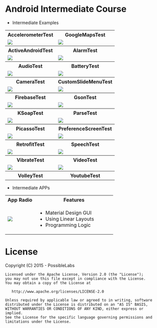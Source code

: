 # Android Intermediate Course

* Intermediate Examples

<table>
	<tr>
		<th>AccelerometerTest</th>
		<th>GoogleMapsTest</th>
	</tr>
	<tr>
		<td><img src="https://raw.githubusercontent.com/tiveor/android-intermediate/master/screens/accelerometertest.png"/></td>
		<td><img src="https://raw.githubusercontent.com/tiveor/android-intermediate/master/screens/googlemapstest.png"/></td>
	</tr>
	<tr>
		<th>ActiveAndroidTest</th>
		<th>AlarmTest</th>
	</tr>
	<tr>
		<td><img src="https://raw.githubusercontent.com/tiveor/android-intermediate/master/screens/accelerometertest.png"/></td>
		<td><img src="https://raw.githubusercontent.com/tiveor/android-intermediate/master/screens/googlemapstest.png"/></td>
	</tr>	
	<tr>
		<th>AudioTest</th>
		<th>BatteryTest</th>
	</tr>
	<tr>
		<td><img src="https://raw.githubusercontent.com/tiveor/android-intermediate/master/screens/accelerometertest.png"/></td>
		<td><img src="https://raw.githubusercontent.com/tiveor/android-intermediate/master/screens/googlemapstest.png"/></td>
	</tr>	
	<tr>
		<th>CameraTest</th>
		<th>CustomSlideMenuTest</th>
	</tr>
	<tr>
		<td><img src="https://raw.githubusercontent.com/tiveor/android-intermediate/master/screens/accelerometertest.png"/></td>
		<td><img src="https://raw.githubusercontent.com/tiveor/android-intermediate/master/screens/googlemapstest.png"/></td>
	</tr>	
	<tr>
		<th>FirebaseTest</th>
		<th>GsonTest</th>
	</tr>
	<tr>
		<td><img src="https://raw.githubusercontent.com/tiveor/android-intermediate/master/screens/accelerometertest.png"/></td>
		<td><img src="https://raw.githubusercontent.com/tiveor/android-intermediate/master/screens/googlemapstest.png"/></td>
	</tr>	
	<tr>
		<th>KSoapTest</th>
		<th>ParseTest</th>
	</tr>
	<tr>
		<td><img src="https://raw.githubusercontent.com/tiveor/android-intermediate/master/screens/accelerometertest.png"/></td>
		<td><img src="https://raw.githubusercontent.com/tiveor/android-intermediate/master/screens/googlemapstest.png"/></td>
	</tr>	
	<tr>
		<th>PicassoTest</th>
		<th>PreferenceScreenTest</th>
	</tr>
	<tr>
		<td><img src="https://raw.githubusercontent.com/tiveor/android-intermediate/master/screens/accelerometertest.png"/></td>
		<td><img src="https://raw.githubusercontent.com/tiveor/android-intermediate/master/screens/googlemapstest.png"/></td>
	</tr>	
	<tr>
		<th>RetrofitTest</th>
		<th>SpeechTest</th>
	</tr>
	<tr>
		<td><img src="https://raw.githubusercontent.com/tiveor/android-intermediate/master/screens/accelerometertest.png"/></td>
		<td><img src="https://raw.githubusercontent.com/tiveor/android-intermediate/master/screens/googlemapstest.png"/></td>
	</tr>
	<tr>
		<th>VibrateTest</th>
		<th>VideoTest</th>
	</tr>
	<tr>
		<td><img src="https://raw.githubusercontent.com/tiveor/android-intermediate/master/screens/accelerometertest.png"/></td>
		<td><img src="https://raw.githubusercontent.com/tiveor/android-intermediate/master/screens/googlemapstest.png"/></td>
	</tr>	
	<tr>
		<th>VolleyTest</th>
		<th>YoutubeTest</th>
	</tr>
</table>


* Intermediate APPs


<table>
	<tr>
		<th>App Radio</th>
		<th>Features</th>		
	</tr>
	<tr>
		<td><img src="https://raw.githubusercontent.com/tiveor/android-intermediate/master/screens/accelerometertest.png"/></td>
		<td style="width: 240px"> 
			<ul>
				<li>Material Design GUI</li>
				<li>Using Linear Layouts </li>
				<li>Programming Logic</li>
			</ul>
		</td>
	</tr>	
</table>


# License
Copyright (C) 2015 - PossibleLabs

```
Licensed under the Apache License, Version 2.0 (the "License");
you may not use this file except in compliance with the License.
You may obtain a copy of the License at

   http://www.apache.org/licenses/LICENSE-2.0

Unless required by applicable law or agreed to in writing, software
distributed under the License is distributed on an "AS IS" BASIS,
WITHOUT WARRANTIES OR CONDITIONS OF ANY KIND, either express or implied.
See the License for the specific language governing permissions and
limitations under the License.
```
